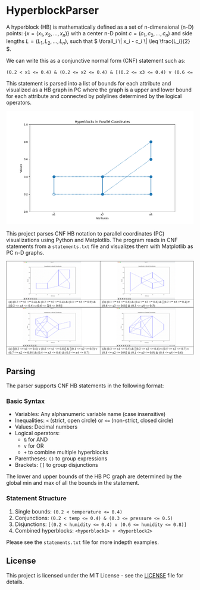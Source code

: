 # HyperblockParser

A hyperblock (HB) is mathematically defined as a set of n-dimensional (n-D) points: $` \{ x = (x_1, x_2, \ldots, x_n) \} `$ with a center n-D point $` c = (c_1, c_2, \ldots, c_n) `$ and side lengths $` L = (L_1, L_2, \ldots, L_n) `$, such that $` \forall_i \| x_i - c_i \| \leq \frac{L_i}{2} `$.

We can write this as a conjunctive normal form (CNF) statement such as:

```txt
(0.2 < x1 <= 0.4) & (0.2 <= x2 <= 0.4) & [(0.2 <= x3 <= 0.4) v (0.6 <= x3 <= 0.8)]
```

This statement is parsed into a list of bounds for each attribute and visualized as a HB graph in PC where the graph is a upper and lower bound for each attribute and connected by polylines determined by the logical operators.

![demo HB](./screenshots/demo_hb.png)

This project parses CNF HB notation to parallel coordinates (PC) visualizations using Python and Matplotlib. The program reads in CNF statements from a `statements.txt` file and visualizes them with Matplotlib as PC n-D graphs.

![demo HBs](./screenshots/demo.png)

## Parsing

The parser supports CNF HB statements in the following format:

### Basic Syntax

- Variables: Any alphanumeric variable name (case insensitive)
- Inequalities: `<` (strict, open circle) or `<=` (non-strict, closed circle)
- Values: Decimal numbers
- Logical operators:
  - `&` for AND
  - `v` for OR
  - `+` to combine multiple hyperblocks
- Parentheses: `()` to group expressions
- Brackets: `[]` to group disjunctions

The lower and upper bounds of the HB PC graph are determined by the global min and max of all the bounds in the statement.

### Statement Structure

1. Single bounds: `(0.2 < temperature <= 0.4)`
2. Conjunctions: `(0.2 < temp <= 0.4) & (0.3 <= pressure <= 0.5)`
3. Disjunctions: `[(0.2 < humidity <= 0.4) v (0.6 <= humidity <= 0.8)]`
4. Combined hyperblocks: `<hyperblock1> + <hyperblock2>`

Please see the `statements.txt` file for more indepth examples.

## License

This project is licensed under the MIT License - see the [LICENSE](LICENSE) file for details.
